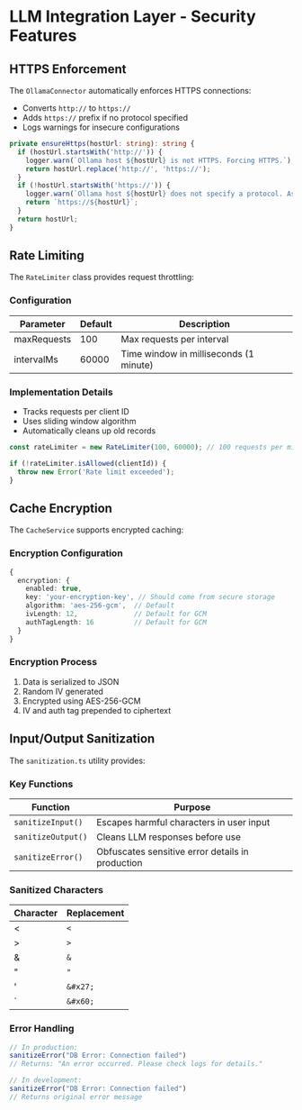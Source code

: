 # LLM Integration Layer - Security Features

## HTTPS Enforcement

The `OllamaConnector` automatically enforces HTTPS connections:
- Converts `http://` to `https://`
- Adds `https://` prefix if no protocol specified
- Logs warnings for insecure configurations

```typescript
private ensureHttps(hostUrl: string): string {
  if (hostUrl.startsWith('http://')) {
    logger.warn(`Ollama host ${hostUrl} is not HTTPS. Forcing HTTPS.`);
    return hostUrl.replace('http://', 'https://');
  }
  if (!hostUrl.startsWith('https://')) {
    logger.warn(`Ollama host ${hostUrl} does not specify a protocol. Assuming HTTPS.`);
    return `https://${hostUrl}`;
  }
  return hostUrl;
}
```

## Rate Limiting

The `RateLimiter` class provides request throttling:

### Configuration
| Parameter | Default | Description |
|-----------|---------|-------------|
| maxRequests | 100 | Max requests per interval |
| intervalMs | 60000 | Time window in milliseconds (1 minute) |

### Implementation Details
- Tracks requests per client ID
- Uses sliding window algorithm
- Automatically cleans up old records

```typescript
const rateLimiter = new RateLimiter(100, 60000); // 100 requests per minute

if (!rateLimiter.isAllowed(clientId)) {
  throw new Error('Rate limit exceeded');
}
```

## Cache Encryption

The `CacheService` supports encrypted caching:

### Encryption Configuration
```typescript
{
  encryption: {
    enabled: true,
    key: 'your-encryption-key', // Should come from secure storage
    algorithm: 'aes-256-gcm',  // Default
    ivLength: 12,              // Default for GCM
    authTagLength: 16          // Default for GCM
  }
}
```

### Encryption Process
1. Data is serialized to JSON
2. Random IV generated
3. Encrypted using AES-256-GCM
4. IV and auth tag prepended to ciphertext

## Input/Output Sanitization

The `sanitization.ts` utility provides:

### Key Functions
| Function | Purpose |
|----------|---------|
| `sanitizeInput()` | Escapes harmful characters in user input |
| `sanitizeOutput()` | Cleans LLM responses before use |
| `sanitizeError()` | Obfuscates sensitive error details in production |

### Sanitized Characters
| Character | Replacement |
|-----------|-------------|
| < | `<` |
| > | `>` |
| & | `&` |
| " | `"` |
| ' | `&#x27;` |
| ` | `&#x60;` |

### Error Handling
```typescript
// In production:
sanitizeError("DB Error: Connection failed") 
// Returns: "An error occurred. Please check logs for details."

// In development:
sanitizeError("DB Error: Connection failed")
// Returns original error message